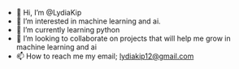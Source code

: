- 👋 Hi, I’m @LydiaKip
- 👀 I’m interested in machine learning and ai.
- 🌱 I’m currently learning python
- 💞️ I’m looking to collaborate on projects that will help me grow in machine learning and ai
- 📫 How to reach me my email; lydiakip12@gmail.com

<!---
LydiaKip/LydiaKip is a ✨ special ✨ repository because its `README.md` (this file) appears on your GitHub profile.
You can click the Preview link to take a look at your changes.
--->
